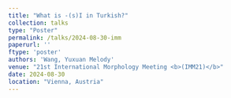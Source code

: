 ```yaml
---
title: "What is -(s)I in Turkish?"
collection: talks
type: "Poster"
permalink: /talks/2024-08-30-imm
paperurl: ''
ftype: 'poster'
authors: 'Wang, Yuxuan Melody'
venue: "21st International Morphology Meeting <b>(IMM21)</b>"
date: 2024-08-30
location: "Vienna, Austria"
---
```

